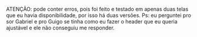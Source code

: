ATENÇÃO: pode conter erros, pois foi feito e testado em apenas duas telas que eu havia disponibilidade, por isso há duas versões. 
Ps: eu perguntei pro sor Gabriel e pro Guigo se tinha como eu fazer o header que eu queria ajustável e ele não conseguiu me responder.
